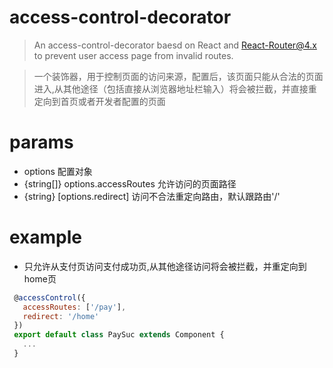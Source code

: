 # access-control-decorator

> An access-control-decorator baesd on React and React-Router@4.x to prevent user access page from invalid routes.

> 一个装饰器，用于控制页面的访问来源，配置后，该页面只能从合法的页面进入,从其他途径（包括直接从浏览器地址栏输入）将会被拦截，并直接重定向到首页或者开发者配置的页面

# params
- options 配置对象
- {string[]} options.accessRoutes 允许访问的页面路径
- {string} [options.redirect] 访问不合法重定向路由，默认跟路由'/'

# example
- 只允许从支付页访问支付成功页,从其他途径访问将会被拦截，并重定向到home页

``` javascript
 @accessControl({
   accessRoutes: ['/pay'],
   redirect: '/home'
 })
 export default class PaySuc extends Component {
   ...
 }
```
